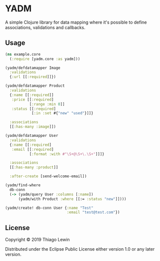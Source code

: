 # YADM

A simple Clojure library for data mapping where it's possible to define associations, validations and callbacks.

## Usage

```clojure
(ns example.core
  (:require [yadm.core :as yadm]))

(yadm/defdatamapper Image
  :validations
  {:url [[:required]]})

(yadm/defdatamapper Product
  :validations
  {:name [[:required]]
   :price [[:required]
           [:range :min 0]]
   :status [[:required]
            [:in :set #{"new" "used"}]]}

  :associations
  [[:has-many :image]])

(yadm/defdatamapper User
  :validations
  {:name [[:required]
   :email [[:required]
           [:format :with #"\S+@\S+\.\S+"]]]}

  :associations
  [[:has-many :product]]

  :after-create [send-welcome-email])

(yadm/find-where
  db-conn
  (-> (yadm/query User :columns [:name])
      (yadm/with Product :where [[:= :status "new"]])))

(yadm/create! db-conn User {:name "Test"
                            :email "test@test.com"})
```

## License

Copyright © 2019 Thiago Lewin

Distributed under the Eclipse Public License either version 1.0 or any later version.
